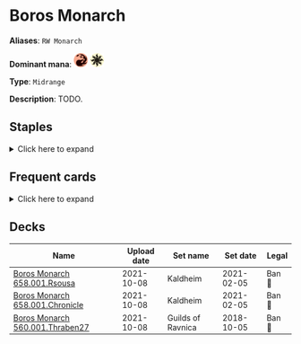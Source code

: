 # Boros Monarch

**Aliases**: `RW Monarch`

**Dominant mana**: <img src="../resources/images/mana/R.png" width="25"/> <img src="../resources/images/mana/W.png" width="25"/>

**Type**: `Midrange`

**Description**: TODO.

## **Staples**

<details>
  <summary>Click here to expand</summary>
<a href="https://scryfall.com/card/2xm/125/galvanic-blast"><img src="https://c1.scryfall.com/file/scryfall-cards/normal/front/0/c/0cf8cb1e-314a-4894-82df-f9812825f52e.jpg?1599706326" width="300"/></a>
<a href="https://scryfall.com/card/som/10/glint-hawk"><img src="https://c1.scryfall.com/file/scryfall-cards/normal/front/2/8/284c4710-4183-4743-9c8b-515cc98cbbb8.jpg?1562815728" width="300"/></a>
<a href="https://scryfall.com/card/cmd/17/journey-to-nowhere"><img src="https://c1.scryfall.com/file/scryfall-cards/normal/front/4/6/4686b51c-e02b-48c1-bafe-e8d08a5407b9.jpg?1592712799" width="300"/></a>
<a href="https://scryfall.com/card/mm3/11/kor-skyfisher"><img src="https://c1.scryfall.com/file/scryfall-cards/normal/front/d/7/d7501662-1216-4e08-bd2b-e0a459057942.jpg?1593812836" width="300"/></a>
<a href="https://scryfall.com/card/jmp/342/lightning-bolt"><img src="https://c1.scryfall.com/file/scryfall-cards/normal/front/c/e/ce711943-c1a1-43a0-8b89-8d169cfb8e06.jpg?1618695786" width="300"/></a>
<a href="https://scryfall.com/card/cmr/36/palace-sentinels"><img src="https://c1.scryfall.com/file/scryfall-cards/normal/front/4/f/4fd0e9a0-f974-412a-aba1-c4fb68351149.jpg?1608908912" width="300"/></a>
<a href="https://scryfall.com/card/c19/69/prismatic-strands"><img src="https://c1.scryfall.com/file/scryfall-cards/normal/front/e/f/efd85985-abc1-430a-9210-63109c90a82d.jpg?1568003874" width="300"/></a>
<a href="https://scryfall.com/card/cmr/334/prophetic-prism"><img src="https://c1.scryfall.com/file/scryfall-cards/normal/front/1/4/14602fed-8666-4884-8fca-13529578f9e2.jpg?1608911644" width="300"/></a>
<a href="https://scryfall.com/card/scg/72/reaping-the-graves"><img src="https://c1.scryfall.com/file/scryfall-cards/normal/front/7/6/760a66bd-2821-4710-8f02-3c30772dd884.jpg?1562530700" width="300"/></a>
<a href="https://scryfall.com/card/2xm/35/thraben-inspector"><img src="https://c1.scryfall.com/file/scryfall-cards/normal/front/2/b/2be39749-ad6f-4160-99eb-c677eee7f1b2.jpg?1599711120" width="300"/></a>

</details>


## **Frequent cards**

<details>
  <summary>Click here to expand</summary>
<a href="https://scryfall.com/card/cmr/410/abrade"><img src="https://c1.scryfall.com/file/scryfall-cards/normal/front/d/2/d27d5b87-6dfc-4b99-822b-f6f8489ad275.jpg?1608912224" width="300"/></a>
<a href="https://scryfall.com/card/ori/220/alchemists-vial"><img src="https://c1.scryfall.com/file/scryfall-cards/normal/front/2/5/251f89c5-d4da-4754-83fa-218c8864ef41.jpg?1562011304" width="300"/></a>
<a href="https://scryfall.com/card/mh1/4/battle-screech"><img src="https://c1.scryfall.com/file/scryfall-cards/normal/front/e/a/eacf7dd0-5855-4e7b-b75c-8119cc3d1460.jpg?1562201069" width="300"/></a>
<a href="https://scryfall.com/card/rtr/93/electrickery"><img src="https://c1.scryfall.com/file/scryfall-cards/normal/front/5/e/5ed81ee8-d5e4-4127-876e-9bff81f9c726.jpg?1562787062" width="300"/></a>
<a href="https://scryfall.com/card/eld/220/golden-egg"><img src="https://c1.scryfall.com/file/scryfall-cards/normal/front/5/2/525142c3-f17c-4e02-a02d-fa385215aa12.jpg?1572490979" width="300"/></a>
<a href="https://scryfall.com/card/dis/10/guardian-of-the-guildpact"><img src="https://c1.scryfall.com/file/scryfall-cards/normal/front/c/8/c8dd004b-01e4-4fe1-a164-9f2ea8d7d88e.jpg?1593272499" width="300"/></a>
<a href="https://scryfall.com/card/mm2/29/oblivion-ring"><img src="https://c1.scryfall.com/file/scryfall-cards/normal/front/b/f/bff31eba-8ab3-403e-8d82-37a18b279bec.jpg?1562266919" width="300"/></a>
<a href="https://scryfall.com/card/pca/35/okiba-gang-shinobi"><img src="https://c1.scryfall.com/file/scryfall-cards/normal/front/4/0/402bbbd8-b490-4a5c-9083-f0103c8712cb.jpg?1562906780" width="300"/></a>
<a href="https://scryfall.com/card/thb/110/omen-of-the-dead"><img src="https://c1.scryfall.com/file/scryfall-cards/normal/front/8/0/8023fc44-fb8e-420d-a68c-b45912c4e5bd.jpg?1581479918" width="300"/></a>
<a href="https://scryfall.com/card/znr/254/spare-supplies"><img src="https://c1.scryfall.com/file/scryfall-cards/normal/front/a/5/a53baf25-1782-427b-a9dd-fc9b8dc6444f.jpg?1604201030" width="300"/></a>
<a href="https://scryfall.com/card/iko/100/suffocating-fumes"><img src="https://c1.scryfall.com/file/scryfall-cards/normal/front/6/6/66b562e4-35df-4aee-848d-ceb4204bbe58.jpg?1591226972" width="300"/></a>
<a href="https://scryfall.com/card/c20/231/terminate"><img src="https://c1.scryfall.com/file/scryfall-cards/normal/front/1/a/1a2ba191-f11c-47d3-8459-34b0e0e56fd9.jpg?1591321484" width="300"/></a>

</details>


## **Decks**

| Name | Upload date | Set name | Set date | Legal |
| -----| ----------- | -------- | -------- | ----- |
| [Boros Monarch 658.001.Rsousa](https://www.mtggoldfish.com/deck/4351119) | 2021-10-08 | Kaldheim | 2021-02-05 | Ban 🔨 |
| [Boros Monarch 658.001.Chronicle](https://www.mtggoldfish.com/deck/4351120) | 2021-10-08 | Kaldheim | 2021-02-05 | Ban 🔨 |
| [Boros Monarch 560.001.Thraben27](https://www.mtggoldfish.com/deck/4351053) | 2021-10-08 | Guilds of Ravnica | 2018-10-05 | Ban 🔨 |


